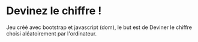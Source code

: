 <h1>Devinez le chiffre !</h1>
Jeu créé avec bootstrap et javascript (dom), le but est de Deviner le chiffre choisi aléatoirement par l'ordinateur.
